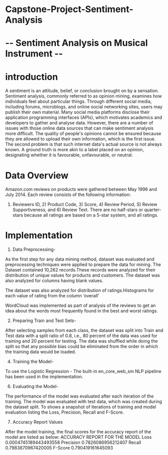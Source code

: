 # Capstone-Project-Sentiment-Analysis
# -- Sentiment Analysis on Musical Instrument --

# introduction

A sentiment is an attitude, belief, or conclusion brought on by a sensation. Sentiment analysis, commonly referred to as opinion mining,
examines how individuals feel about particular things. Through different social media, including forums, microblogs, and online social
networking sites, users may publish their own material. Many social media platforms disclose their application programming interfaces
(APIs), which motivates academics and developers to gather and analyse data. However, there are a number of issues with those online
data sources that can make sentiment analysis more difficult. The quality of people's opinions cannot be ensured because they are
allowed to upload their own information, which is the first issue. The second problem is that such internet data's actual source is not
always known. A ground truth is more akin to a label placed on an opinion, designating whether it is favourable, unfavourable, or
neutral.

# Data Overview

Amazon.com reviews on products were gathered between May 1996 and July 2014. Each review consists of the following information:
1) Reviewers ID, 2) Product Code, 3) Score, 4) Review Period, S) Review Supportiveness, and 6) Review Text. There are no half-stars
or quarter-stars because all ratings are based on a 5-star system, and all ratings.

# Implementation

1. Data Preprocessing-

As the first step for any data mining method, dataset was evaluated and preprocessing techniques were applied to prepare
the data for mining. The Dataset contained 10,262 records.These records were analyzed for their distribution of unique
values for products and customers. The dataset was also analyzed for columns having blank values.

The dataset was also analyzed for distribution of ratings.Histograms for each value of rating from the column ‘overall’

WordCloud was implemented as part of analysis of the reviews to get an idea about the words most frequently found in the best
and worst ratings.

2. Preparing Train and Test Sets-
   
After selecting samples from each class, the dataset was split into Train and Test data with a split ratio of 0.8, i.e., 80 percent
of the data was used for training and 20 percent for testing. The data was shuffled while doing the split so that any possible bias
could be eliminated from the order in which the training data would be loaded.
 
4. Training the Model-
   
To use the Logistic Regression - The built-in en_core_web_sm NLP pipeline has been used in the implementation.

6. Evaluating the Model-
   
The performance of the model was evaluated after each iteration of the training. The model was evaluated with test data,
which was created during the dataset split. To shows a snapshot of iterations of training and model evaluation listing
the Loss, Precision, Recall and F-Score.

7. Accuracy Report Values
   
After the model training, the final scores for the accuracy report of the model are listed as below:
ACCURACY REPORT FOR THE MODEL
Loss 0.0004745189443493558
Precision 0.7826086956212407
Recall 0.7983870967420005
F-Score 0.790419161645093


